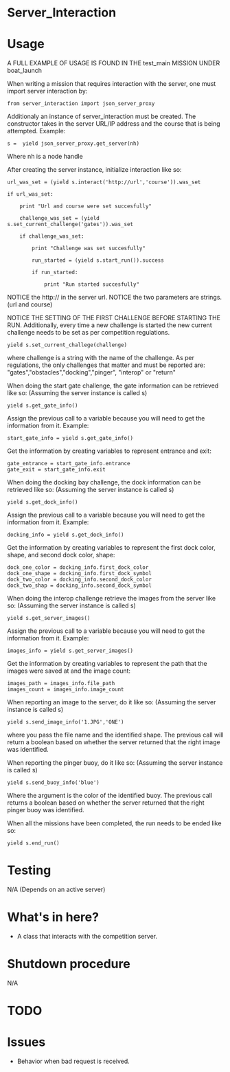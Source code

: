 Server_Interaction
==========


# Usage

A FULL EXAMPLE OF USAGE IS FOUND IN THE test_main MISSION UNDER boat_launch

When writing a mission that requires interaction with the server, one must import server interaction by:

    from server_interaction import json_server_proxy

Additionaly an instance of server_interaction must be created. The constructor takes in the server URL/IP address and the course that is being attempted. Example:

    s =  yield json_server_proxy.get_server(nh)

Where nh is a node handle    

After creating the server instance, initialize interaction like so:

    url_was_set = (yield s.interact('http://url','course')).was_set

    if url_was_set:

        print "Url and course were set succesfully"

        challenge_was_set = (yield s.set_current_challenge('gates')).was_set

        if challenge_was_set:

            print "Challenge was set succesfully"

            run_started = (yield s.start_run()).success

            if run_started:

                print "Run started succesfully"

NOTICE the http:// in the server url. NOTICE the two parameters are strings. (url and course)
 
NOTICE THE SETTING OF THE FIRST CHALLENGE BEFORE STARTING THE RUN. Additionally, every time a new challenge is started the new current challenge needs to be  set as per competition regulations.

    yield s.set_current_challege(challenge)

where challenge is a string with the name of the challenge. As per regulations, the only challenges that matter and must be reported are:
"gates","obstacles","docking","pinger", "interop" or "return"

When doing the start gate challenge, the gate information can be retrieved like so:
(Assuming the server instance is called s)

    yield s.get_gate_info()

Assign the previous call to a variable because you will need to get the information from it. Example:

    start_gate_info = yield s.get_gate_info()

Get the information by creating variables to represent entrance and exit:

    gate_entrance = start_gate_info.entrance
    gate_exit = start_gate_info.exit

When doing the docking bay challenge, the dock information can be retrieved like so:
(Assuming the server instance is called s)

    yield s.get_dock_info()

Assign the previous call to a variable because you will need to get the information from it. Example:

    docking_info = yield s.get_dock_info()

Get the information by creating variables to represent the first dock color, shape, and second dock color, shape:

    dock_one_color = docking_info.first_dock_color 
    dock_one_shape = docking_info.first_dock_symbol
    dock_two_color = docking_info.second_dock_color
    dock_two_shap = docking_info.second_dock_symbol

When doing the interop challenge retrieve the images from the server like so:
(Assuming the server instance is called s)

    yield s.get_server_images()

 Assign the previous call to a variable because you will need to get the information from it. Example:
 
    images_info = yield s.get_server_images()

 Get the information by creating variables to represent the path that the images were saved at and the image count:

    images_path = images_info.file_path
    images_count = images_info.image_count

When reporting an image to the server, do it like so:
(Assuming the server instance is called s)

    yield s.send_image_info('1.JPG','ONE')

where you pass the file name and the identified shape. The previous call will return a boolean based on whether the server returned that the right image was identified. 

When reporting the pinger buoy, do it like so:
(Assuming the server instance is called s)

    yield s.send_buoy_info('blue')

Where the argument is the color of the identified buoy. The previous call returns a boolean based on whether the server returned that the right pinger buoy was identified.

When all the missions have been completed, the run needs to be ended like so:

    yield s.end_run()    

# Testing

N/A (Depends on an active server)

# What's in here?

- A class that interacts with the competition server.

# Shutdown procedure

N/A

# TODO


# Issues

- Behavior when bad request is received.
